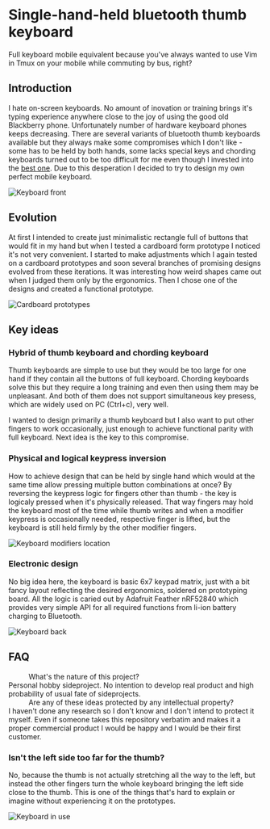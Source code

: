 # Single-hand-held bluetooth thumb keyboard

Full keyboard mobile equivalent because you've always wanted to use Vim in Tmux on your mobile while commuting by bus, right?

## Introduction

I hate on-screen keyboards. No amount of inovation or training brings it's typing experience anywhere close to the joy of using the good old Blackberry phone. Unfortunately number of hardware keyboard phones keeps decreasing. There are several variants of bluetooth thumb keyboards available but they always make some compromises which I don't like - some has to be held by both hands, some lacks special keys and chording keyboards turned out to be too difficult for me even though I invested into the [best one](https://twiddler.tekgear.com/). Due to this desperation I decided to try to design my own perfect mobile keyboard.

![Keyboard front](front.jpg)

## Evolution

At first I intended to create just minimalistic rectangle full of buttons that would fit in my hand but when I tested a cardboard form prototype I noticed it's not very convenient. I started to make adjustments which I again tested on a cardboard prototypes and soon several branches of promising designs evolved from these iterations. It was interesting how weird shapes came out when I judged them only by the ergonomics. Then I chose one of the designs and created a functional prototype.

![Cardboard prototypes](prototypes.jpg)

## Key ideas

### Hybrid of thumb keyboard and chording keyboard

Thumb keyboards are simple to use but they would be too large for one hand if they contain all the buttons of full keyboard. Chording keyboards solve this but they require a long training and even then using them may be unpleasant. And both of them does not support simultaneous key presess, which are widely used on PC (Ctrl+c), very well.

I wanted to design primarily a thumb keyboard but I also want to put other fingers to work occasionally, just enough to achieve functional parity with full keyboard. Next idea is the key to this compromise.

### Physical and logical keypress inversion

How to achieve design that can be held by single hand which would at the same time allow pressing multiple button combinations at once? By reversing the keypress logic for fingers other than thumb - the key is logicaly pressed when it's physically released. That way fingers may hold the keyboard most of the time while thumb writes and when a modifier keypress is occasionally needed, respective finger is lifted, but the keyboard is still held firmly by the other modifier fingers.

![Keyboard modifiers location](modifiers.jpg)

### Electronic design

No big idea here, the keyboard is basic 6x7 keypad matrix, just with a bit fancy layout reflecting the desired ergonomics, soldered on prototyping board. All the logic is caried out by Adafruit Feather nRF52840 which provides very simple API for all required functions from li-ion battery charging to Bluetooth.

![Keyboard back](back.jpg)

## FAQ

<dl>
	<dd>What's the nature of this project?</dd>
	<dt>Personal hobby sideproject. No intention to develop real product and high probability of usual fate of sideprojects.</dt>
	<dd>Are any of these ideas protected by any intellectual property?</dd>
	<dt>I haven't done any research so I don't know and I don't intend to protect it myself. Even if someone takes this repository verbatim and makes it a proper commercial product I would be happy and I would be their first customer.</dt>
</dl>

### Isn't the left side too far for the thumb?

No, because the thumb is not actually stretching all the way to the left, but instead the other fingers turn the whole keyboard bringing the left side close to the thumb. This is one of the things that's hard to explain or imagine without experiencing it on the prototypes.

![Keyboard in use](usage.jpg)

